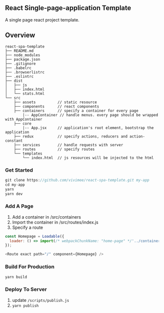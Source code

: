 ## React Single-page-application Template
A single page react project template.

## Overview
```
react-spa-template
├── README.md
├── node_modules
├── package.json
├── .gitignore
├── .babelrc
├── .browserlistrc
├── .eslintrc
├── dist
│   ├── js
│   ├── index.html
│   └── stats.html
└── src
    ├── assets          // static resource
    ├── components      // react components
    ├── containers      // specify a container for every page
        |-- AppContainer // handle menus. every page should be wrapped with AppContainer
    ├── core
        |-- App.jsx     // application's root element, bootstrap the application
    ├── redux           // specify actions, reducers and action-constant
    ├── services        // handle requests with server
    ├── routes          // specify routes
    └── templates       
        └── index.html  // js resources will be injected to the html
```

### Get Started

```js
git clone https://github.com/vivimee/react-spa-template.git my-app
cd my-app
yarn
yarn dev
```

### Add A Page

1. Add a container in /src/containers
2. Import the container in /src/routes/index.js
3. Specify a route
```js
const Homepage = Loadable({
  loader: () => import(/* webpackChunkName: "home-page" */'../containers/Homepage'),
});

<Route exact path="/" component={Homepage} />
```

### Build For Production

```js
yarn build
```

### Deploy To Server
1. update `/scripts/publish.js`
2. `yarn publish`
